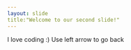 ```yaml
---
layout: slide
title:"Welcome to our second slide!"
---
```

I love coding :)
Use left arrow to go back 
